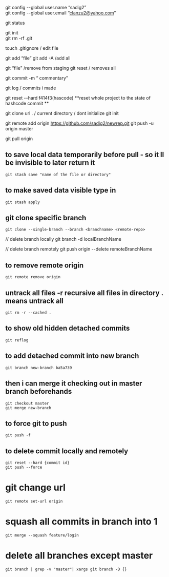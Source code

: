 git config --global user.name “sadig2”  
git config --global user.email “clanzu2@yahoo.com”

git status

git init  
git rm -rf .git

touch .gitignore / edit file

git add “file”
git add -A /add all

git “file” /remove from staging
git reset / removes all

git commit -m “ commentary”

git log / commits i made

git reset --hard f414f3(hascode) **reset whole project to the state of hashcode commit **

git clone url . / current directory / dont initialize git init

git remote add origin https://github.com/sadig2/newrep.git
git push -u origin master

git pull origin

## to save local data temporarily before pull - so it ll be invisible to later return it

    git stash save "name of the file or directory"

## to make saved data visible type in

    git stash apply

## git clone specific branch 
    git clone --single-branch --branch <branchname> <remote-repo>


// delete branch locally
git branch -d localBranchName

// delete branch remotely
git push origin --delete remoteBranchName

## to remove remote origin

    git remote remove origin

## untrack all files -r recursive all files in directory . means untrack all

    git rm -r --cached .

## to show old hidden detached commits

    git reflog

## to add detached commit into new branch

    git branch new-branch ba5a739

## then i can merge it checking out in master branch beforehands

    git checkout master
    git merge new-branch

## to force git to push

    git push -f

## to delete commit locally and remotely 
    git reset --hard {commit id}
    git push --force

# git change url 

    git remote set-url origin

#  squash all commits in branch into 1
    git merge --squash feature/login

# delete all branches except master
    git branch | grep -v "master"| xargs git branch -D {}